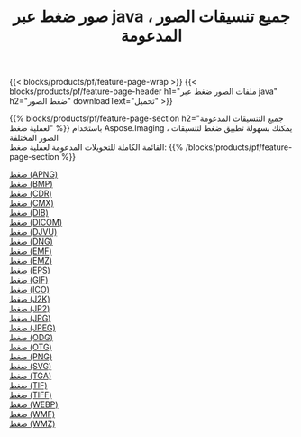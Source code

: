 ﻿---
title: صور ضغط عبر java ، جميع تنسيقات الصور المدعومة 
weight: 3920
url: /ar/java/compress 
lang: ar
langdirlevel: 2
locales: zh-hans,ja,it,ru,de,es,fr,nl,id,lt,pl,pt,vi,tr,ko,zh-hant,ar,hi,th,sv,cs,uk,he
description: باستخدام Aspose.Imaging يمكنك بسهولة ضغط الصور عبر java
---

{{< blocks/products/pf/feature-page-wrap >}}
{{< blocks/products/pf/feature-page-header h1="ملفات الصور ضغط عبر java" h2="ضغط الصور" downloadText="تحميل" >}}


{{% blocks/products/pf/feature-page-section  h2="جميع التنسيقات المدعومة لعملية ضغط" %}}
باستخدام Aspose.Imaging ، يمكنك بسهولة تطبيق ضغط لتنسيقات الصور المختلفة
<br/>
القائمة الكاملة للتحويلات المدعومة لعملية ضغط:
{{% /blocks/products/pf/feature-page-section %}}
<div class="container-fluid productfamilypage bg-gray">
    <div class="convertypes bg-gray agp-content section">
        <div class="container">
		<div class="row other-converters">
		    <div class='col-md-2 other-converter remove-lp remove-rp'><a href="/imaging/ar/java/compress/apng" >ضغط (APNG)</a></div><div class='col-md-2 other-converter remove-lp remove-rp'><a href="/imaging/ar/java/compress/bmp" >ضغط (BMP)</a></div><div class='col-md-2 other-converter remove-lp remove-rp'><a href="/imaging/ar/java/compress/cdr" >ضغط (CDR)</a></div><div class='col-md-2 other-converter remove-lp remove-rp'><a href="/imaging/ar/java/compress/cmx" >ضغط (CMX)</a></div><div class='col-md-2 other-converter remove-lp remove-rp'><a href="/imaging/ar/java/compress/dib" >ضغط (DIB)</a></div><div class='col-md-2 other-converter remove-lp remove-rp'><a href="/imaging/ar/java/compress/dicom" >ضغط (DICOM)</a></div><div class='col-md-2 other-converter remove-lp remove-rp'><a href="/imaging/ar/java/compress/djvu" >ضغط (DJVU)</a></div><div class='col-md-2 other-converter remove-lp remove-rp'><a href="/imaging/ar/java/compress/dng" >ضغط (DNG)</a></div><div class='col-md-2 other-converter remove-lp remove-rp'><a href="/imaging/ar/java/compress/emf" >ضغط (EMF)</a></div><div class='col-md-2 other-converter remove-lp remove-rp'><a href="/imaging/ar/java/compress/emz" >ضغط (EMZ)</a></div><div class='col-md-2 other-converter remove-lp remove-rp'><a href="/imaging/ar/java/compress/eps" >ضغط (EPS)</a></div><div class='col-md-2 other-converter remove-lp remove-rp'><a href="/imaging/ar/java/compress/gif" >ضغط (GIF)</a></div><div class='col-md-2 other-converter remove-lp remove-rp'><a href="/imaging/ar/java/compress/ico" >ضغط (ICO)</a></div><div class='col-md-2 other-converter remove-lp remove-rp'><a href="/imaging/ar/java/compress/j2k" >ضغط (J2K)</a></div><div class='col-md-2 other-converter remove-lp remove-rp'><a href="/imaging/ar/java/compress/jp2" >ضغط (JP2)</a></div><div class='col-md-2 other-converter remove-lp remove-rp'><a href="/imaging/ar/java/compress/jpg" >ضغط (JPG)</a></div><div class='col-md-2 other-converter remove-lp remove-rp'><a href="/imaging/ar/java/compress/jpeg" >ضغط (JPEG)</a></div><div class='col-md-2 other-converter remove-lp remove-rp'><a href="/imaging/ar/java/compress/odg" >ضغط (ODG)</a></div><div class='col-md-2 other-converter remove-lp remove-rp'><a href="/imaging/ar/java/compress/otg" >ضغط (OTG)</a></div><div class='col-md-2 other-converter remove-lp remove-rp'><a href="/imaging/ar/java/compress/png" >ضغط (PNG)</a></div><div class='col-md-2 other-converter remove-lp remove-rp'><a href="/imaging/ar/java/compress/svg" >ضغط (SVG)</a></div><div class='col-md-2 other-converter remove-lp remove-rp'><a href="/imaging/ar/java/compress/tga" >ضغط (TGA)</a></div><div class='col-md-2 other-converter remove-lp remove-rp'><a href="/imaging/ar/java/compress/tif" >ضغط (TIF)</a></div><div class='col-md-2 other-converter remove-lp remove-rp'><a href="/imaging/ar/java/compress/tiff" >ضغط (TIFF)</a></div><div class='col-md-2 other-converter remove-lp remove-rp'><a href="/imaging/ar/java/compress/webp" >ضغط (WEBP)</a></div><div class='col-md-2 other-converter remove-lp remove-rp'><a href="/imaging/ar/java/compress/wmf" >ضغط (WMF)</a></div><div class='col-md-2 other-converter remove-lp remove-rp'><a href="/imaging/ar/java/compress/wmz" >ضغط (WMZ)</a></div>
                </div>
        </div>
    </div>
</div>
<br/>
